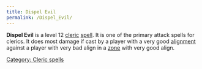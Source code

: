 ```yaml
---
title: Dispel Evil
permalink: /Dispel_Evil/
---
```


**Dispel Evil** is a level 12 [cleric](cleric "wikilink")
[spell](spell "wikilink"). It is one of the primary attack spells for
clerics. It does most damage if cast by a player with a very good
[alignment](alignment "wikilink") against a player with very bad align
in a [zone](zone "wikilink") with very good align.

[Category: Cleric spells](Category:_Cleric_spells "wikilink")
